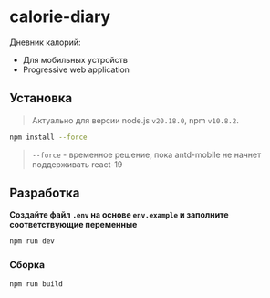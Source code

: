 # calorie-diary

Дневник калорий:

- Для мобильных устройств
- Progressive web application

## Установка

> Актуально для версии node.js `v20.18.0`, npm `v10.8.2`.

```sh
npm install --force
```

> `--force` - временное решение, пока antd-mobile не начнет поддерживать react-19

## Разработка

**Создайте файл `.env` на основе `env.example` и заполните соответствующие переменные**

```sh
npm run dev
```

### Сборка

```sh
npm run build
```
